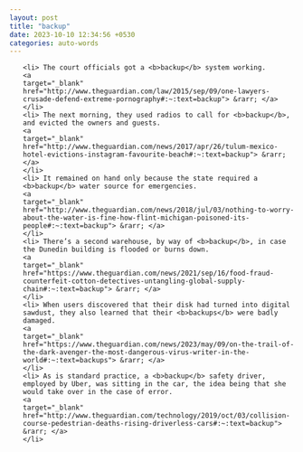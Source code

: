 ```yaml
---
layout: post
title: "backup"
date: 2023-10-10 12:34:56 +0530
categories: auto-words
---
```

<ol>

    <li> The court officials got a <b>backup</b> system working.
    <a 
    target="_blank" 
    href="http://www.theguardian.com/law/2015/sep/09/one-lawyers-crusade-defend-extreme-pornography#:~:text=backup"> &rarr; </a>
    </li>
    <li> The next morning, they used radios to call for <b>backup</b>, and evicted the owners and guests.
    <a 
    target="_blank" 
    href="http://www.theguardian.com/news/2017/apr/26/tulum-mexico-hotel-evictions-instagram-favourite-beach#:~:text=backup"> &rarr; </a>
    </li>
    <li> It remained on hand only because the state required a <b>backup</b> water source for emergencies.
    <a 
    target="_blank" 
    href="http://www.theguardian.com/news/2018/jul/03/nothing-to-worry-about-the-water-is-fine-how-flint-michigan-poisoned-its-people#:~:text=backup"> &rarr; </a>
    </li>
    <li> There’s a second warehouse, by way of <b>backup</b>, in case the Dunedin building is flooded or burns down.
    <a 
    target="_blank" 
    href="https://www.theguardian.com/news/2021/sep/16/food-fraud-counterfeit-cotton-detectives-untangling-global-supply-chain#:~:text=backup"> &rarr; </a>
    </li>
    <li> When users discovered that their disk had turned into digital sawdust, they also learned that their <b>backups</b> were badly damaged.
    <a 
    target="_blank" 
    href="https://www.theguardian.com/news/2023/may/09/on-the-trail-of-the-dark-avenger-the-most-dangerous-virus-writer-in-the-world#:~:text=backups"> &rarr; </a>
    </li>
    <li> As is standard practice, a <b>backup</b> safety driver, employed by Uber, was sitting in the car, the idea being that she would take over in the case of error.
    <a 
    target="_blank" 
    href="http://www.theguardian.com/technology/2019/oct/03/collision-course-pedestrian-deaths-rising-driverless-cars#:~:text=backup"> &rarr; </a>
    </li>